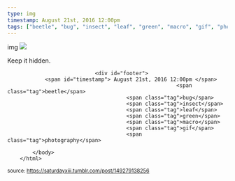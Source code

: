 ```yaml
---
type: img
timestamp: August 21st, 2016 12:00pm
tags: ["beetle", "bug", "insect", "leaf", "green", "macro", "gif", "photography"]
---
```

img
<img src="https://saturdayxiii.github.io/media/149279138256.gif"/>
                                                                                          
Keep it hidden.
 
                                    
                
                
                
                
                                <div id="footer">
                <span id="timestamp"> August 21st, 2016 12:00pm </span>
                                                          <span class="tag">beetle</span>
                                          <span class="tag">bug</span>
                                          <span class="tag">insect</span>
                                          <span class="tag">leaf</span>
                                          <span class="tag">green</span>
                                          <span class="tag">macro</span>
                                          <span class="tag">gif</span>
                                          <span class="tag">photography</span>
                                                    
            </body>
        </html>

        
<small>source: https://saturdayxiii.tumblr.com/post/149279138256</small>